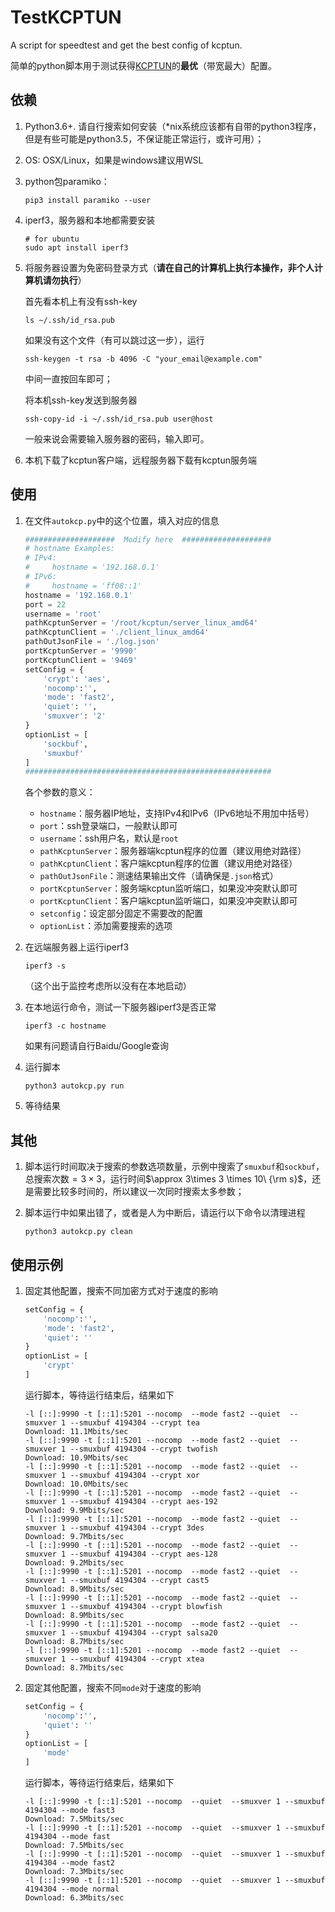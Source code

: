 # TestKCPTUN
A script for speedtest and get the best config of kcptun.

简单的python脚本用于测试获得[KCPTUN](https://github.com/xtaci/kcptun)的**最优**（带宽最大）配置。

## 依赖

1. Python3.6+. 请自行搜索如何安装（*nix系统应该都有自带的python3程序，但是有些可能是python3.5，不保证能正常运行，或许可用）；

2. OS: OSX/Linux，如果是windows建议用WSL

3. python包paramiko：

   ```shell
   pip3 install paramiko --user
   ```

4. iperf3，服务器和本地都需要安装

   ```shell
   # for ubuntu
   sudo apt install iperf3
   ```

5. 将服务器设置为免密码登录方式（**请在自己的计算机上执行本操作，非个人计算机请勿执行**）

   首先看本机上有没有ssh-key

   ```shell
   ls ~/.ssh/id_rsa.pub
   ```

   如果没有这个文件（有可以跳过这一步），运行

   ```shell
   ssh-keygen -t rsa -b 4096 -C "your_email@example.com"
   ```

   中间一直按回车即可；

   将本机ssh-key发送到服务器

   ```shell
   ssh-copy-id -i ~/.ssh/id_rsa.pub user@host
   ```

   一般来说会需要输入服务器的密码，输入即可。

6. 本机下载了kcptun客户端，远程服务器下载有kcptun服务端

## 使用

1. 在文件`autokcp.py`中的这个位置，填入对应的信息

   ```python
   ####################  Modify here  ####################
   # hostname Examples:
   # IPv4:
   #     hostname = '192.168.0.1'
   # IPv6:
   #     hostname = 'ff08::1'
   hostname = '192.168.0.1'
   port = 22
   username = 'root'
   pathKcptunServer = '/root/kcptun/server_linux_amd64'
   pathKcptunClient = './client_linux_amd64'
   pathOutJsonFile = './log.json'
   portKcptunServer = '9990'
   portKcptunClient = '9469'
   setConfig = {
       'crypt': 'aes',
       'nocomp':'',
       'mode': 'fast2',
       'quiet': '',
       'smuxver': '2'
   }
   optionList = [
       'sockbuf',
       'smuxbuf'
   ]
   #######################################################
   ```

   各个参数的意义：

   - `hostname`：服务器IP地址，支持IPv4和IPv6（IPv6地址不用加中括号）
   - `port`：ssh登录端口，一般默认即可
   - `username`：ssh用户名，默认是`root`
   - `pathKcptunServer`：服务器端kcptun程序的位置（建议用绝对路径）
   - `pathKcptunClient`：客户端kcptun程序的位置（建议用绝对路径）
   - `pathOutJsonFile`：测速结果输出文件（请确保是`.json`格式）
   - `portKcptunServer`：服务端kcptun监听端口，如果没冲突默认即可
   - `portKcptunClient`：客户端kcptun监听端口，如果没冲突默认即可
   - `setconfig`：设定部分固定不需要改的配置
   - `optionList`：添加需要搜索的选项

2. 在远端服务器上运行iperf3

   ```shell
   iperf3 -s
   ```

   （这个出于监控考虑所以没有在本地启动）

3. 在本地运行命令，测试一下服务器iperf3是否正常

   ```shell
   iperf3 -c hostname
   ```

   如果有问题请自行Baidu/Google查询

4. 运行脚本

   ```shell
   python3 autokcp.py run
   ```

5. 等待结果

## 其他

1. 脚本运行时间取决于搜索的参数选项数量，示例中搜索了`smuxbuf`和`sockbuf`，总搜索次数$=3\times 3$，运行时间$\approx 3\times 3 \times 10\ {\rm s}$，还是需要比较多时间的，所以建议一次同时搜索太多参数；

2. 脚本运行中如果出错了，或者是人为中断后，请运行以下命令以清理进程

   ```shell
   python3 autokcp.py clean
   ```

## 使用示例

1. 固定其他配置，搜索不同加密方式对于速度的影响

   ```python
   setConfig = {
       'nocomp':'',
       'mode': 'fast2',
       'quiet': ''
   }
   optionList = [
       'crypt'
   ]
   ```

   运行脚本，等待运行结束后，结果如下

   ```shell
   -l [::]:9990 -t [::1]:5201 --nocomp  --mode fast2 --quiet  --smuxver 1 --smuxbuf 4194304 --crypt tea
   Download: 11.1Mbits/sec
   -l [::]:9990 -t [::1]:5201 --nocomp  --mode fast2 --quiet  --smuxver 1 --smuxbuf 4194304 --crypt twofish
   Download: 10.9Mbits/sec
   -l [::]:9990 -t [::1]:5201 --nocomp  --mode fast2 --quiet  --smuxver 1 --smuxbuf 4194304 --crypt xor
   Download: 10.0Mbits/sec
   -l [::]:9990 -t [::1]:5201 --nocomp  --mode fast2 --quiet  --smuxver 1 --smuxbuf 4194304 --crypt aes-192
   Download: 9.9Mbits/sec
   -l [::]:9990 -t [::1]:5201 --nocomp  --mode fast2 --quiet  --smuxver 1 --smuxbuf 4194304 --crypt 3des
   Download: 9.7Mbits/sec
   -l [::]:9990 -t [::1]:5201 --nocomp  --mode fast2 --quiet  --smuxver 1 --smuxbuf 4194304 --crypt aes-128
   Download: 9.2Mbits/sec
   -l [::]:9990 -t [::1]:5201 --nocomp  --mode fast2 --quiet  --smuxver 1 --smuxbuf 4194304 --crypt cast5
   Download: 8.9Mbits/sec
   -l [::]:9990 -t [::1]:5201 --nocomp  --mode fast2 --quiet  --smuxver 1 --smuxbuf 4194304 --crypt blowfish
   Download: 8.9Mbits/sec
   -l [::]:9990 -t [::1]:5201 --nocomp  --mode fast2 --quiet  --smuxver 1 --smuxbuf 4194304 --crypt salsa20
   Download: 8.7Mbits/sec
   -l [::]:9990 -t [::1]:5201 --nocomp  --mode fast2 --quiet  --smuxver 1 --smuxbuf 4194304 --crypt xtea
   Download: 8.7Mbits/sec
   ```

2. 固定其他配置，搜索不同`mode`对于速度的影响

   ```python
   setConfig = {
       'nocomp':'',
       'quiet': ''
   }
   optionList = [
       'mode'
   ]
   ```

   运行脚本，等待运行结束后，结果如下

   ```shell
   -l [::]:9990 -t [::1]:5201 --nocomp  --quiet  --smuxver 1 --smuxbuf 4194304 --mode fast3
   Download: 7.5Mbits/sec
   -l [::]:9990 -t [::1]:5201 --nocomp  --quiet  --smuxver 1 --smuxbuf 4194304 --mode fast
   Download: 7.5Mbits/sec
   -l [::]:9990 -t [::1]:5201 --nocomp  --quiet  --smuxver 1 --smuxbuf 4194304 --mode fast2
   Download: 7.3Mbits/sec
   -l [::]:9990 -t [::1]:5201 --nocomp  --quiet  --smuxver 1 --smuxbuf 4194304 --mode normal
   Download: 6.3Mbits/sec
   ```

   

